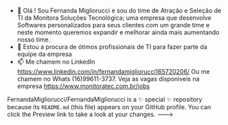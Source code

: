 - 👋 Olá ! Sou Fernanda Migliorucci e sou do time de Atração e Seleção de TI da Monitora Soluções Tecnológica; uma empresa que desenvolve Softwares personalizados para seus clientes com um grande time e neste momento queremos expandir e melhorar ainda mais aumentando nosso time.
- 👀 Estou a procura de ótimos profissionais de TI para fazer parte da equipe da empresa
- 📫 Me chamem no LinkedIn https://www.linkedin.com/in/fernandamigliorucci165720206/
Ou me chamem no Whats (16)99611-3737.
Veja as vagas disponíveis na empresa https://www.monitoratec.com.br/jobs

FernandaMigliorucci/FernandaMigliorucci is a ✨ special ✨ repository because its `README.md` (this file) appears on your GitHub profile.
You can click the Preview link to take a look at your changes.
--->
